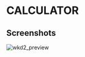 
# CALCULATOR

## Screenshots

![wkd2_preview](https://user-images.githubusercontent.com/29472568/33973579-58828c76-e049-11e7-94b4-eb644604f4e1.png)
